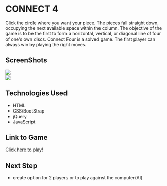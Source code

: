 # CONNECT 4
Click the circle where you want your piece.
The pieces fall straight down, occupying the next available space within the column. 
The objective of the game is to be the first to form a horizontal, vertical, or diagonal line of four of one's own discs. 
Connect Four is a solved game. The first player can always win by playing the right moves.

## ScreenShots

<img src="https://i.imgur.com/jMjfNSZ.png"/>
<br>
<img src="https://i.imgur.com/QuUzPOw.png"/>


## Technologies Used

* HTML
* CSS/BootStrap
* jQuery
* JavaScript

## Link to Game

[Click here to play!](http://Jaguirre123.github.io/Project_1_connect4)

## Next Step
* create option for 2 players or to play against the computer(AI)